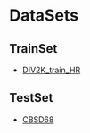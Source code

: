 # DataSets

## TrainSet
- [DIV2K_train_HR](https://data.vision.ee.ethz.ch/cvl/DIV2K/)

## TestSet
- [CBSD68](https://github.com/clausmichele/CBSD68-dataset)